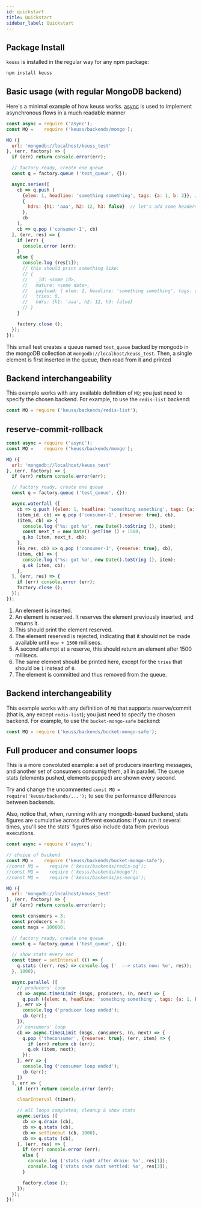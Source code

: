 ```yaml
---
id: quickstart
title: Quickstart
sidebar_label: Quickstart
---
```


## Package Install

`keuss` is installed in the regular way for any npm package:

```bash
npm install keuss
```

## Basic usage (with regular MongoDB backend)

Here's a minimal example of how keuss works. [async](https://www.npmjs.com/package/async) is used to implement asynchronous flows in a much readable manner

```javascript
const async = require ('async');
const MQ =    require ('keuss/backends/mongo');

MQ ({
  url: 'mongodb://localhost/keuss_test'
}, (err, factory) => {
  if (err) return console.error(err);

  // factory ready, create one queue
  const q = factory.queue ('test_queue', {});

  async.series([
    cb => q.push (
      {elem: 1, headline: 'something something', tags: {a: 1, b: 2}}, // this is the payload
      {
        hdrs: {h1: 'aaa', h2: 12, h3: false}  // let's add some headers too
      },
      cb
    ),
    cb => q.pop ('consumer-1', cb)
  ], (err, res) => {
    if (err) {
      console.error (err);
    }
    else {
      console.log (res[1]);
      // this should print something like:
      // {
      //   _id: <some id>,
      //   mature: <some date>,
      //   payload: { elem: 1, headline: 'something something', tags: { a: 1, b: 2 } },
      //   tries: 0,
      //   hdrs: {h1: 'aaa', h2: 12, h3: false}
      // }
    }

    factory.close ();
  });
});
```

This small test creates a queue named `test_queue` backed by mongodb in the mongoDB collection at `mongodb://localhost/keuss_test`. Then, a single element is first inserted in the queue, then read from it and printed

## Backend interchangeability

This example works with any available definition of `MQ`; you just need to specify the chosen backend. For example, to use the `redis-list` backend:

```js
const MQ = require ('keuss/backends/redis-list');
```

## reserve-commit-rollback

```javascript
const async = require ('async');
const MQ =    require ('keuss/backends/mongo');

MQ ({
  url: 'mongodb://localhost/keuss_test'
}, (err, factory) => {
  if (err) return console.error(err);

  // factory ready, create one queue
  const q = factory.queue ('test_queue', {});

  async.waterfall ([
    cb => q.push ({elem: 1, headline: 'something something', tags: {a: 1, b: 2}}, cb),  // (1)
    (item_id, cb) => q.pop ('consumer-1', {reserve: true}, cb),                         // (2)
    (item, cb) => {
      console.log ('%s: got %o', new Date().toString (), item);                         // (3)
      const next_t = new Date().getTime () + 1500;
      q.ko (item, next_t, cb);                                                          // (4)
    },
    (ko_res, cb) => q.pop ('consumer-1', {reserve: true}, cb),                          // (5)
    (item, cb) => {
      console.log ('%s: got %o', new Date().toString (), item);                         // (6)
      q.ok (item, cb);                                                                  // (7)
    },
  ], (err, res) => {
    if (err) console.error (err);
    factory.close ();
  });
});
```

1. An element is inserted.
2. An element is reserved. It reserves the element previously inserted, and returns it.
3. This should print the element reserved.
4. The element reserved is rejected, indicating that it should not be made available until `now + 1500` millisecs.
5. A second attempt at a reserve, this should return an element after 1500 millisecs.
6. The same element should be printed here, except for the `tries` that should be `1` instead of `0`.
7. The element is committed and thus removed from the queue.

## Backend interchangeability

This example works with any definition of `MQ` that supports reserve/commit (that is, any except `redis-list`); you just need to specify the chosen backend. For example, to use the `bucket-mongo-safe` backend:

```js
const MQ = require ('keuss/backends/bucket-mongo-safe');
```

## Full producer and consumer loops

This is a more convoluted example: a set of producers inserting messages, and another set of consumers consumig them, all in parallel. The queue stats (elements pushed, elements popped) are shown every second.

Try and change the uncommented `const MQ = require('keuss/backends/...');`  to see the performance differences between backends.

Also, notice that, when, running with any mongodb-based backend, stats figures are cumulative across different executions: if you run it several times, you'll see the stats' figures also include data from previous executions.

```js
const async = require ('async');

// choice of backend
const MQ =    require ('keuss/backends/bucket-mongo-safe');
//const MQ =    require ('keuss/backends/redis-oq');
//const MQ =    require ('keuss/backends/mongo');
//const MQ =    require ('keuss/backends/ps-mongo');

MQ ({
  url: 'mongodb://localhost/keuss_test'
}, (err, factory) => {
  if (err) return console.error(err);

  const consumers = 3;
  const producers = 3;
  const msgs = 100000;

  // factory ready, create one queue
  const q = factory.queue ('test_queue', {});

  // show stats every sec
  const timer = setInterval (() => {
    q.stats ((err, res) => console.log ('  --> stats now: %o', res));
  }, 1000);

  async.parallel ([
    // producers' loop
    cb => async.timesLimit (msgs, producers, (n, next) => {
      q.push ({elem: n, headline: 'something something', tags: {a: 1, b: 2}}, next);
    }, err => {
      console.log ('producer loop ended');
      cb (err);
    }),
    // consumers' loop
    cb => async.timesLimit (msgs, consumers, (n, next) => {
      q.pop ('theconsumer', {reserve: true}, (err, item) => {
        if (err) return cb (err);
        q.ok (item, next);
      });
    }, err => {
      console.log ('consumer loop ended');
      cb (err);
    })
  ], err => {
    if (err) return console.error (err);

    clearInterval (timer);

    // all loops completed, cleanup & show stats
    async.series ([
      cb => q.drain (cb),
      cb => q.stats (cb),
      cb => setTimeout (cb, 1000),
      cb => q.stats (cb),
    ], (err, res) => {
      if (err) console.error (err);
      else {
        console.log ('stats right after drain: %o', res[1]);
        console.log ('stats once dust settled: %o', res[3]);
      }

      factory.close ();
    });
  });
});
```
